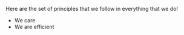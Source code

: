 Here are the set of principles that we follow in everything that we do!

- We care
- We are efficient